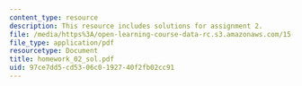 ```yaml
---
content_type: resource
description: This resource includes solutions for assignment 2.
file: /media/https%3A/open-learning-course-data-rc.s3.amazonaws.com/15-010-economic-analysis-for-business-decisions-fall-2004/97ce7dd5cd5306c0192740f2fb02cc91_homework_02_sol.pdf
file_type: application/pdf
resourcetype: Document
title: homework_02_sol.pdf
uid: 97ce7dd5-cd53-06c0-1927-40f2fb02cc91
---
```

